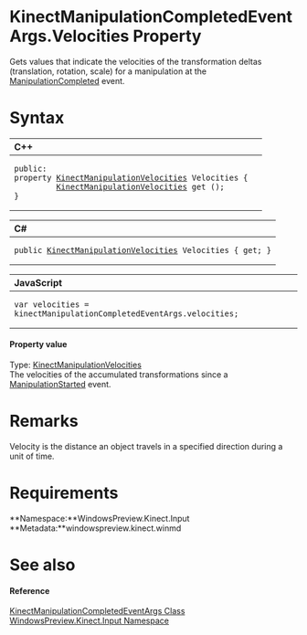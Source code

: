 KinectManipulationCompletedEventArgs.Velocities Property  
========================================================  

Gets values that indicate the velocities of the transformation deltas (translation, rotation, scale) for a manipulation at the [ManipulationCompleted](../../KinectGestureRecognizer/Events/ManipulationCompleted.md) event. <span id="syntaxSection"></span>

Syntax  
======  

<table>
<colgroup>
<col width="100%" />
</colgroup>
<thead>
<tr class="header">
<th align="left">C++</th>
</tr>
</thead>
<tbody>
<tr class="odd">
<td align="left"><pre><code>public:  
property <a href="../../KinectManipulationVeloci.md">KinectManipulationVelocities</a> Velocities {  
         <a href="../../KinectManipulationVeloci.md">KinectManipulationVelocities</a> get ();  
}</code></pre></td>
</tr>
</tbody>
</table>

<table>
<colgroup>
<col width="100%" />
</colgroup>
<thead>
<tr class="header">
<th align="left">C#</th>
</tr>
</thead>
<tbody>
<tr class="odd">
<td align="left"><pre><code>public <a href="../../KinectManipulationVeloci.md">KinectManipulationVelocities</a> Velocities { get; }</code></pre></td>
</tr>
</tbody>
</table>

<table>
<colgroup>
<col width="100%" />
</colgroup>
<thead>
<tr class="header">
<th align="left">JavaScript</th>
</tr>
</thead>
<tbody>
<tr class="odd">
<td align="left"><pre><code>var velocities = kinectManipulationCompletedEventArgs.velocities;</code></pre></td>
</tr>
</tbody>
</table>

<span id="ID4EV"></span>
#### Property value  

Type: [KinectManipulationVelocities](../../KinectManipulationVeloci.md)  
 The velocities of the accumulated transformations since a [ManipulationStarted](../../KinectGestureRecognizer/Events/ManipulationStarted_Event.md) event.  

<span id="remarks"></span>

Remarks  
=======  

Velocity is the distance an object travels in a specified direction during a unit of time.  

<span id="requirements"></span>

Requirements  
============  

**Namespace:**WindowsPreview.Kinect.Input  
**Metadata:**windowspreview.kinect.winmd  

<span id="ID4EJB"></span>

See also  
========  

<span id="ID4ELB"></span>
#### Reference  

[KinectManipulationCompletedEventArgs Class](../../KinectManipulationComple.md)  
 [WindowsPreview.Kinect.Input Namespace](../../../Kinect.Input.md)  



<!--Please do not edit the data in the comment block below.-->
<!--
TOCTitle : Velocities Property
RLTitle : KinectManipulationCompletedEventArgs.Velocities Property
KeywordK : Velocities property
KeywordK : KinectManipulationCompletedEventArgs.Velocities property
KeywordF : WindowsPreview.Kinect.Input.KinectManipulationCompletedEventArgs.Velocities
KeywordF : KinectManipulationCompletedEventArgs.Velocities
KeywordF : Velocities
KeywordF : WindowsPreview.Kinect.Input.KinectManipulationCompletedEventArgs.Velocities
KeywordA : P:WindowsPreview.Kinect.Input.KinectManipulationCompletedEventArgs.Velocities
AssetID : P:WindowsPreview.Kinect.Input.KinectManipulationCompletedEventArgs.Velocities
Locale : en-us
CommunityContent : 1
APIType : Managed
APILocation : windowspreview.kinect.winmd
APIName : WindowsPreview.Kinect.Input.KinectManipulationCompletedEventArgs.Velocities
TargetOS : Windows
TopicType : kbSyntax
DevLang : VB
DevLang : CSharp
DevLang : JavaScript
DevLang : C++
DocSet : K4Wv2
ProjType : K4Wv2Proj
Technology : Kinect for Windows
Product : Kinect for Windows SDK v2
productversion : 20
-->
